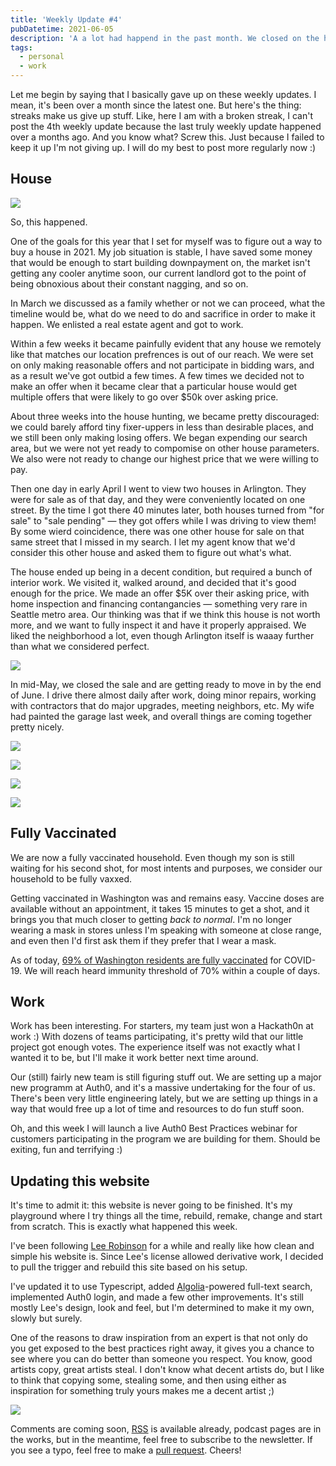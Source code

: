 ```yaml
---
title: 'Weekly Update #4'
pubDatetime: 2021-06-05
description: 'A a lot had happend in the past month. We closed on the house, got fully vaccinated, I won a hackathon at work, and once again updated this website. '
tags:
  - personal
  - work
---
```


Let me begin by saying that I basically gave up on these weekly updates. I mean, it's been over a month since the latest one. But here's the thing: streaks make us give up stuff. Like, here I am with a broken streak, I can't post the 4th weekly update because the last truly weekly update happened over a months ago. And you know what? Screw this. Just because I failed to keep it up I'm not giving up. I will do my best to post more regularly now :)

## House

![](assets/blog/posts/weekly-update-4/home.jpg)

So, this happened.

One of the goals for this year that I set for myself was to figure out a way to buy a house in 2021. My job situation is stable, I have saved some money that would be enough to start building downpayment on, the market isn't getting any cooler anytime soon, our current landlord got to the point of being obnoxious about their constant nagging, and so on.

In March we discussed as a family whether or not we can proceed, what the timeline would be, what do we need to do and sacrifice in order to make it happen. We enlisted a real estate agent and got to work.

Within a few weeks it became painfully evident that any house we remotely like that matches our location prefrences is out of our reach. We were set on only making reasonable offers and not participate in bidding wars, and as a result we've got outbid a few times. A few times we decided not to make an offer when it became clear that a particular house would get multiple offers that were likely to go over $50k over asking price.

About three weeks into the house hunting, we became pretty discouraged: we could barely afford tiny fixer-uppers in less than desirable places, and we still been only making losing offers. We began expending our search area, but we were not yet ready to compomise on other house parameters. We also were not ready to change our highest price that we were willing to pay.

Then one day in early April I went to view two houses in Arlington. They were for sale as of that day, and they were conveniently located on one street. By the time I got there 40 minutes later, both houses turned from "for sale" to "sale pending" — they got offers while I was driving to view them! By some wierd coincidence, there was one other house for sale on that same street that I missed in my search. I let my agent know that we'd consider this other house and asked them to figure out what's what.

The house ended up being in a decent condition, but required a bunch of interior work. We visited it, walked around, and decided that it's good enough for the price. We made an offer $5K over their asking price, with home inspection and financing contangancies — something very rare in Seattle metro area. Our thinking was that if we think this house is not worth more, and we want to fully inspect it and have it properly appraised. We liked the neighborhood a lot, even though Arlington itself is waaay further than what we considered perfect.

![](assets/blog/posts/weekly-update-4/neighborhood.jpg)

In mid-May, we closed the sale and are getting ready to move in by the end of June. I drive there almost daily after work, doing minor repairs, working with contractors that do major upgrades, meeting neighbors, etc. My wife had painted the garage last week, and overall things are coming together pretty nicely.

![](assets/blog/posts/weekly-update-4/garage.jpg)

![](assets/blog/posts/weekly-update-4/neighborhood2.jpg)

![](assets/blog/posts/weekly-update-4/sunset.jpg)

![](assets/blog/posts/weekly-update-4/radish.jpg)

## Fully Vaccinated

We are now a fully vaccinated household. Even though my son is still waiting for his second shot, for most intents and purposes, we consider our household to be fully vaxxed.

Getting vaccinated in Washington was and remains easy. Vaccine doses are available without an appointment, it takes 15 minutes to get a shot, and it brings you that much closer to getting _back to normal_. I'm no longer wearing a mask in stores unless I'm speaking with someone at close range, and even then I'd first ask them if they prefer that I wear a mask.

As of today, [69% of Washington residents are fully vaccinated](https://www.nytimes.com/interactive/2021/06/03/us/virus-vaccine-states.html) for COVID-19. We will reach heard immunity threshold of 70% within a couple of days.

## Work

Work has been interesting. For starters, my team just won a Hackath0n at work :) With dozens of teams participating, it's pretty wild that our little project got enough votes. The experience itself was not exactly what I wanted it to be, but I'll make it work better next time around.

Our (still) fairly new team is still figuring stuff out. We are setting up a major new programm at Auth0, and it's a massive undertaking for the four of us. There's been very little engineering lately, but we are setting up things in a way that would free up a lot of time and resources to do fun stuff soon.

Oh, and this week I will launch a live Auth0 Best Practices webinar for customers participating in the program we are building for them. Should be exiting, fun and terrifying :)

## Updating this website

It's time to admit it: this website is never going to be finished. It's my playground where I try things all the time, rebuild, remake, change and start from scratch. This is exactly what happened this week.

I've been following [Lee Robinson](https://leerob.io) for a while and really like how clean and simple his website is. Since Lee's license allowed derivative work, I decided to pull the trigger and rebuild this site based on his setup.

I've updated it to use Typescript, added [Algolia](https://algolia.com)-powered full-text search, implemented Auth0 login, and made a few other improvements. It's still mostly Lee's design, look and feel, but I'm determined to make it my own, slowly but surely.

One of the reasons to draw inspiration from an expert is that not only do you get exposed to the best practices right away, it gives you a chance to see where you can do better than someone you respect. You know, good artists copy, great artists steal. I don't know what decent artists do, but I like to think that copying some, stealing some, and then using either as inspiration for something truly yours makes me a decent artist ;)

![](assets/blog/posts/weekly-update-4/lighthouse.jpg)

Comments are coming soon, [RSS](https://rosnovsky.us/feed/feed.xml) is available already, podcast pages are in the works, but in the meantime, feel free to subscribe to the newsletter. If you see a typo, feel free to make a [pull request](https://github.com/rosnovsky/rosnovsky.us). Cheers!
